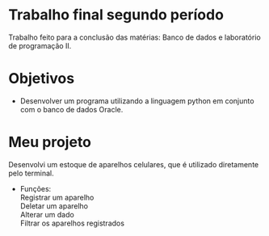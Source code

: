 # Trabalho final segundo período 
Trabalho feito para a conclusão das matérias: Banco de dados e laboratório de programação II.

# Objetivos
* Desenvolver um programa utilizando a linguagem python em conjunto com o banco de dados Oracle.

# Meu projeto
Desenvolvi um estoque de aparelhos celulares, que é utilizado diretamente pelo terminal. 

* Funções: <br />
Registrar um aparelho <br />
Deletar um aparelho <br />
Alterar um dado <br />
Filtrar os aparelhos registrados <br />
